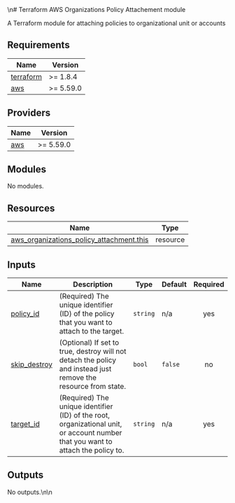 <!-- BEGIN_TF_DOCS -->\n# Terraform AWS Organizations Policy Attachement module
A Terraform module for attaching policies to organizational unit or accounts

## Requirements

| Name | Version |
|------|---------|
| <a name="requirement_terraform"></a> [terraform](#requirement\_terraform) | >= 1.8.4 |
| <a name="requirement_aws"></a> [aws](#requirement\_aws) | >= 5.59.0 |

## Providers

| Name | Version |
|------|---------|
| <a name="provider_aws"></a> [aws](#provider\_aws) | >= 5.59.0 |

## Modules

No modules.

## Resources

| Name | Type |
|------|------|
| [aws_organizations_policy_attachment.this](https://registry.terraform.io/providers/hashicorp/aws/latest/docs/resources/organizations_policy_attachment) | resource |

## Inputs

| Name | Description | Type | Default | Required |
|------|-------------|------|---------|:--------:|
| <a name="input_policy_id"></a> [policy\_id](#input\_policy\_id) | (Required) The unique identifier (ID) of the policy that you want to attach to the target. | `string` | n/a | yes |
| <a name="input_skip_destroy"></a> [skip\_destroy](#input\_skip\_destroy) | (Optional) If set to true, destroy will not detach the policy and instead just remove the resource from state. | `bool` | `false` | no |
| <a name="input_target_id"></a> [target\_id](#input\_target\_id) | (Required) The unique identifier (ID) of the root, organizational unit, or account number that you want to attach the policy to. | `string` | n/a | yes |

## Outputs

No outputs.\n<!-- END_TF_DOCS -->\n
